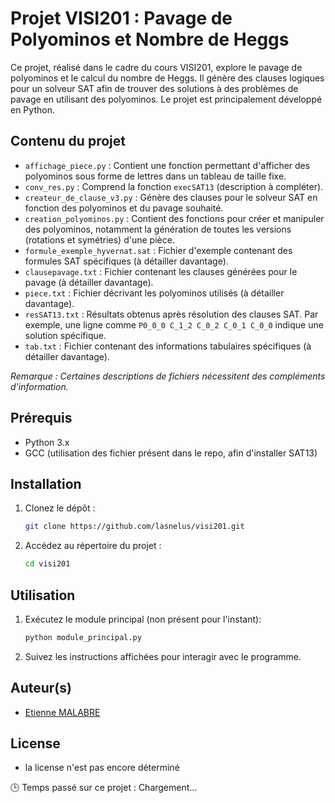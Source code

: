 # Projet VISI201 : Pavage de Polyominos et Nombre de Heggs

Ce projet, réalisé dans le cadre du cours VISI201, explore le pavage de polyominos et le calcul du nombre de Heggs. Il génère des clauses logiques pour un solveur SAT afin de trouver des solutions à des problèmes de pavage en utilisant des polyominos. Le projet est principalement développé en Python.

## Contenu du projet

- `affichage_piece.py` : Contient une fonction permettant d'afficher des polyominos sous forme de lettres dans un tableau de taille fixe.
- `conv_res.py` : Comprend la fonction `execSAT13` (description à compléter).
- `createur_de_clause_v3.py` : Génère des clauses pour le solveur SAT en fonction des polyominos et du pavage souhaité.
- `creation_polyominos.py` : Contient des fonctions pour créer et manipuler des polyominos, notamment la génération de toutes les versions (rotations et symétries) d'une pièce.
- `formule_exemple_hyvernat.sat` : Fichier d'exemple contenant des formules SAT spécifiques (à détailler davantage).
- `clausepavage.txt` : Fichier contenant les clauses générées pour le pavage (à détailler davantage).
- `piece.txt` : Fichier décrivant les polyominos utilisés (à détailler davantage).
- `resSAT13.txt` : Résultats obtenus après résolution des clauses SAT. Par exemple, une ligne comme `P0_0_0 C_1_2 C_0_2 C_0_1 C_0_0` indique une solution spécifique.
- `tab.txt` : Fichier contenant des informations tabulaires spécifiques (à détailler davantage).

*Remarque : Certaines descriptions de fichiers nécessitent des compléments d'information.*

## Prérequis

- Python 3.x
- GCC (utilisation des fichier présent dans le repo, afin d'installer SAT13)

## Installation

1. Clonez le dépôt :

   ```bash
   git clone https://github.com/lasnelus/visi201.git

2. Accédez au répertoire du projet :

    ```bash
    cd visi201

## Utilisation
1. Exécutez le module principal (non présent pour l'instant):
    
    ```bash
    python module_principal.py

2. Suivez les instructions affichées pour interagir avec le programme.


## Auteur(s)

- [Etienne MALABRE](https://github.com/lasnelus/)

## License
- la license n'est pas encore déterminé


<!--START_WAKATIME-->
🕒 Temps passé sur ce projet : Chargement...
<!--END_WAKATIME-->

